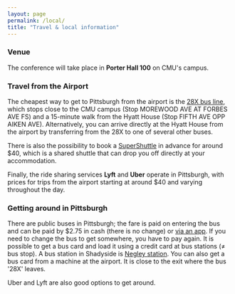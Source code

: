 ```yaml
---
layout: page
permalink: /local/
title: "Travel & local information"
---
```


### Venue

The conference will take place in **Porter Hall 100** on CMU's campus.

### Travel from the Airport

The cheapest way to get to Pittsburgh from the airport is the [28X bus
line](https://www.portauthority.org/pdfs/28X.pdf), which stops close to the CMU
campus (Stop MOREWOOD AVE AT FORBES AVE FS) and a 15-minute walk from the Hyatt
House (Stop FIFTH AVE OPP AIKEN AVE). Alternatively, you can arrive directly at
the Hyatt House from the airport by transferring from the 28X to one of several
other buses.

There is also the possibility to book a
[SuperShuttle](https://www.supershuttle.com/locations/pittsburgh-pit/) in
advance for around $40, which is a shared shuttle that can drop you off directly
at your accommodation.

Finally, the ride sharing services **Lyft** and **Uber** operate in Pittsburgh,
with prices for trips from the airport starting at around $40 and varying
throughout the day.

### Getting around in Pittsburgh

There are public buses in Pittsburgh; the fare is paid on entering the bus and
can be paid by $2.75 in cash (there is no change) or [via an app](https://www.rideprt.org/fares-and-passes/mobileticket/). If you need to change the bus
to get somewhere, you have to pay again. It is possible to get a bus card and
load it using a credit card at bus stations (≠ bus stop). A bus station in
Shadyside is [Negley
station](https://www.google.de/maps/place/East+Busway+at+Negley+Station+D/@40.4539493,-79.9350931,16.5z/data=!4m5!3m4!1s0x8834f212ef940167:0xac09c380df0b750f!8m2!3d40.4568!4d-79.932492).
You can also get a bus card from a machine at the airport. It is close to the
exit where the bus '28X' leaves.

Uber and Lyft are also good options to get around.
